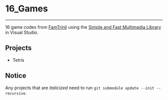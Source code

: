 # 16_Games

---

16 game codes from [FamTrinli](https://www.youtube.com/channel/UCC7qpnId5RIQruKDJOt2exw) using the [Simple and Fast Multimedia Library](https://www.sfml-dev.org/index.php) in Visual Studio.

## Projects

- Tetris

## Notice

Any projects that are *italicized* need to run `git submodule update --init --recursive`.

